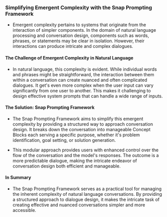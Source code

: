 ### Simplifying Emergent Complexity with the Snap Prompting Framework

- Emergent complexity pertains to systems that originate from the interaction of simpler components. In the domain of natural language processing and conversation design, components such as words, phrases, or statements may be clear in isolation. However, their interactions can produce intricate and complex dialogues.

#### The Challenge of Emergent Complexity in Natural Language

- In natural language, this complexity is evident. While individual words and phrases might be straightforward, the interaction between them within a conversation can create nuanced and often complicated dialogues. It get's even more complex when the user input can vary significantly from one user to another. This makes it challenging to design effective system prompts that can handle a wide range of inputs.

#### The Solution: Snap Prompting Framework

- The Snap Prompting Framework aims to simplify this emergent complexity by providing a structured way to approach conversation design. It breaks down the conversation into manageable Concept Blocks each serving a specific purpose, whether it's problem identification, goal setting, or solution generation.

- This modular approach provides users with enhanced control over the flow of the conversation and the model's responses. The outcome is a more predictable dialogue, making the intricate endeavor of conversation design both efficient and manageable.

#### In Summary

- The Snap Prompting Framework serves as a practical tool for managing the inherent complexity of natural language conversations. By providing a structured approach to dialogue design, it makes the intricate task of creating effective and nuanced conversations simpler and more accessible.